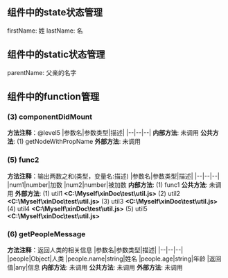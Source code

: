 ## 组件中的state状态管理
firstName: 姓
lastName: 名
## 组件中的static状态管理
parentName: 父亲的名字
## 组件中的function管理
### (3) componentDidMount
**方法注释**：@level5
|参数名|参数类型|描述|
|--|--|--|
**内部方法**: 未调用
**公共方法**: 
 (1) getNodeWithPropName
**外部方法**: 未调用
### (5) func2
**方法注释**：输出两数之和(类型，变量名:描述)
|参数名|参数类型|描述|
|--|--|--|
|num1|number|加数
|num2|number|被加数
**内部方法**: 
 (1) func1
**公共方法**: 未调用
**外部方法**: 
 (1) util1 **<C:\Myself\xinDoc\test\util.js>**
 (2) util2 **<C:\Myself\xinDoc\test\util.js>**
 (3) util3 **<C:\Myself\xinDoc\test\util.js>**
 (4) util4 **<C:\Myself\xinDoc\test\util.js>**
 (5) util5 **<C:\Myself\xinDoc\test\util.js>**
### (6) getPeopleMessage
**方法注释**：返回人类的相关信息
|参数名|参数类型|描述|
|--|--|--|
|people|Object|人类
|people.name|string|姓名
|people.age|string|年龄
|返回值|any|信息
**内部方法**: 未调用
**公共方法**: 未调用
**外部方法**: 未调用
